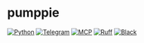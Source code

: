# pumppie

[![Python](https://img.shields.io/badge/Python_3.12-111?logo=python)](https://docs.python.org/3.12/)
[![Telegram](https://img.shields.io/badge/TG_v22.1-222?logo=telegram)](https://docs.python-telegram-bot.org/en/v21.10/)
[![MCP](https://img.shields.io/badge/MCP_v1.9.1-223?logo=mcp)](https://docs.python-telegram-bot.org/en/v22.1/)
[![Ruff](https://img.shields.io/endpoint?url=https://raw.githubusercontent.com/astral-sh/ruff/main/assets/badge/v2.json)](https://github.com/astral-sh/ruff)
[![Black](https://img.shields.io/badge/Black-000?logo=black)](https://github.com/psf/black)
